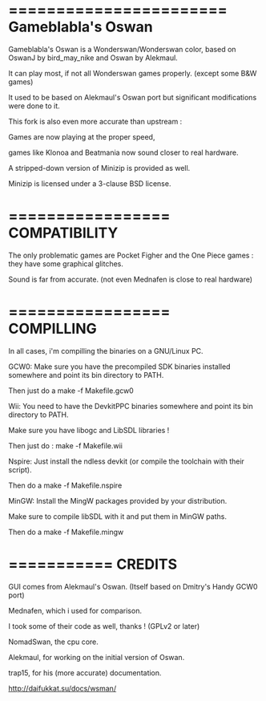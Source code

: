 =======================
Gameblabla's Oswan
=======================

Gameblabla's Oswan is a Wonderswan/Wonderswan color, based on OswanJ by bird_may_nike and Oswan by Alekmaul.

It can play most, if not all Wonderswan games properly. (except some B&W games)

It used to be based on Alekmaul's Oswan port but significant modifications were done to it.

This fork is also even more accurate than upstream : 

Games are now playing at the proper speed,  

games like Klonoa and Beatmania now sound closer to real hardware.

A stripped-down version of Minizip is provided as well. 

Minizip is licensed under a 3-clause BSD license.

=================
COMPATIBILITY
=================

The only problematic games are Pocket Figher and the One Piece games : they have some graphical glitches.

Sound is far from accurate. (not even Mednafen is close to real hardware)

=================
COMPILLING
=================

In all cases, i'm compilling the binaries on a GNU/Linux PC.

GCW0:
Make sure you have the precompiled SDK binaries installed somewhere and point its bin directory to PATH.

Then just do a make -f Makefile.gcw0

Wii:
You need to have the DevkitPPC binaries somewhere and point its bin directory to PATH.

Make sure you have libogc and LibSDL libraries !

Then just do : make -f Makefile.wii

Nspire:
Just install the ndless devkit (or compile the toolchain with their script).

Then do a make -f Makefile.nspire

MinGW:
Install the MingW packages provided by your distribution.

Make sure to compile libSDL with it and put them in MinGW paths.

Then do a make -f Makefile.mingw

===========
CREDITS
===========

GUI comes from Alekmaul's Oswan.  (Itself based on Dmitry's Handy GCW0 port)

Mednafen, which i used for comparison.

I took some of their code as well, thanks ! (GPLv2 or later)

NomadSwan, the cpu core.

Alekmaul, for working on the initial version of Oswan. 

trap15, for his (more accurate) documentation. 

http://daifukkat.su/docs/wsman/

